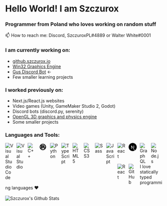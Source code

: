 # Hello World! I am Szczurox   
### Programmer from Poland who loves working on random stuff   

📫 How to reach me: Discord, SzczuroxPL#4889 or Walter White#0001   
   
### I am currently working on:   
- [github.szczurox.io](https://github.com/Szczurox/szczurox.github.io")    
- [Win32 Graphics Engine](https://github.com/Szczurox/GraphicsEngine)     
- [Gus Discord Bot](https://github.com/Szczurox/Discord-Bot-Gus) <-
- Few smaller learning projects
   
### I worked previously on:   
- Next.js/React.js websites   
- Video games (Unity, GameMaker Studio 2, Godot)   
- Discord bots (discord.py, serenity)   
- [OpenGL 3D graphics and physics engine](https://github.com/Szczurox/OpenGL-3D-Engine)   
- Some smaller projects   


### Languages and Tools:   

<img align="left" alt="Visual Studio Code" width="26px" src="https://cdn.jsdelivr.net/gh/devicons/devicon/icons/vscode/vscode-original.svg" style="padding-right:10px;" />
<img align="left" alt="Visual Studio" width="26px" src="https://upload.wikimedia.org/wikipedia/commons/thumb/5/59/Visual_Studio_Icon_2019.svg/2060px-Visual_Studio_Icon_2019.svg.png" style="padding-right:10px;" />
<img align="left" alt="C++" width="26px" src="https://user-images.githubusercontent.com/42747200/46140125-da084900-c26d-11e8-8ea7-c45ae6306309.png" style="padding-right:10px;" />   
<img align="left" alt="Rust" width="26px" src="https://github.com/devicons/devicon/blob/master/icons/rust/rust-plain.svg" style="padding-right:10px;" />   
<img align="left" alt="Python" width="26px" src="https://cdn-icons-png.flaticon.com/512/5968/5968350.png" style="padding-right:10px;" />   
<img align="left" alt="TypeScript" width="26px" src="https://www.svgviewer.dev/static-svgs/14642/typescript-icon.svg" style="padding-right:10px;" />   
<img align="left" alt="HTML5" width="26px" src="https://cdn.jsdelivr.net/gh/devicons/devicon/icons/html5/html5-original.svg" style="padding-right:10px;" />
<img align="left" alt="CSS3" width="26px" src="https://cdn.jsdelivr.net/gh/devicons/devicon/icons/css3/css3-original.svg" style="padding-right:10px;" />
<img align="left" alt="Sass" width="26px" src="https://cdn.jsdelivr.net/gh/devicons/devicon/icons/sass/sass-original.svg" style="padding-right:10px;" />
<img align="left" alt="JavaScript" width="26px" src="https://cdn.jsdelivr.net/gh/devicons/devicon/icons/javascript/javascript-original.svg" style="padding-right:10px;" />
<img align="left" alt="React" width="26px" src="https://cdn.jsdelivr.net/gh/devicons/devicon/icons/react/react-original.svg" style="padding-right:10px;" />
<img align="left" alt="NextJS" width="26px" src="https://github.com/devicons/devicon/blob/master/icons/nextjs/nextjs-original.svg" style="padding-right:10px;" />
<img align="left" alt="GraphQL" width="26px" src="https://cdn.jsdelivr.net/gh/devicons/devicon/icons/graphql/graphql-plain.svg" style="padding-right:10px;" />
<img align="left" alt="Node.js" width="26px" src="https://cdn.jsdelivr.net/gh/devicons/devicon/icons/nodejs/nodejs-original.svg" style="padding-right:10px;" />
<img align="left" alt="React" width="26px" src="https://cdn.iconscout.com/icon/free/png-256/vue-282497.png" style="padding-right:10px;" />
<img align="left" alt="GitHub" width="26px" src="https://user-images.githubusercontent.com/3369400/139447912-e0f43f33-6d9f-45f8-be46-2df5bbc91289.png" style="padding-right:10px;" />   
<br />
<br />
I love statically typed programming languages ❤️   
<br />
<br />
<img align="centre" alt="Szczurox's Github Stats" src="https://github-readme-stats.vercel.app/api?username=Szczurox&show_icons=true&hide_border=false&title_color=127cff&icon_color=63a9ff&bg_color=09131B&text_color=ffffff&border_color=0c1a25" />
